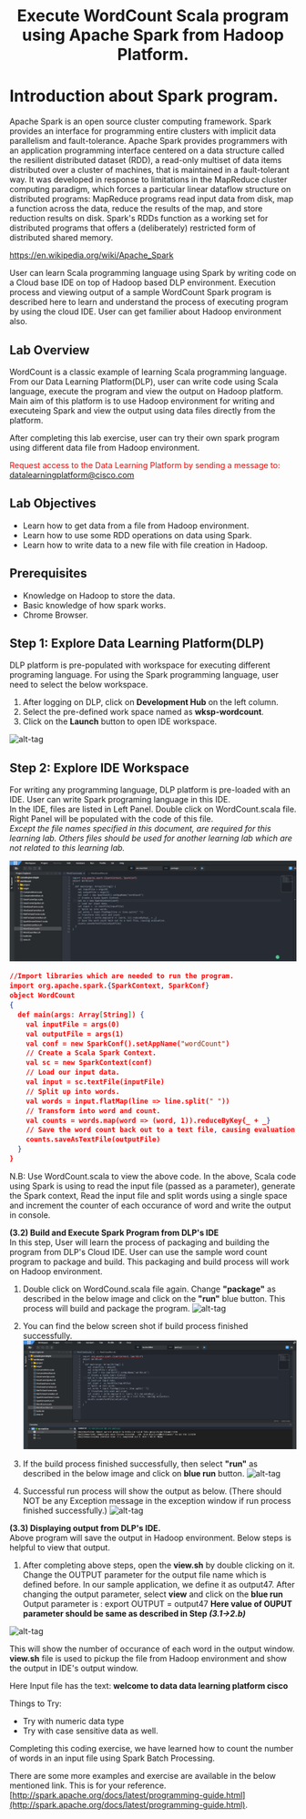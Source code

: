 # <center>Execute WordCount Scala program using Apache Spark from Hadoop Platform.</center>

# **Introduction about Spark program.**
Apache Spark is an open source cluster computing framework. Spark provides an interface for programming entire clusters with implicit data parallelism and fault-tolerance. Apache Spark provides programmers with an application programming interface centered on a data structure called the resilient distributed dataset (RDD), a read-only multiset of data items distributed over a cluster of machines, that is maintained in a fault-tolerant way. It was developed in response to limitations in the MapReduce cluster computing paradigm, which forces a particular linear dataflow structure on distributed programs: MapReduce programs read input data from disk, map a function across the data, reduce the results of the map, and store reduction results on disk. Spark's RDDs function as a working set for distributed programs that offers a (deliberately) restricted form of distributed shared memory.

https://en.wikipedia.org/wiki/Apache_Spark

User can learn Scala programming language using Spark by writing code on a Cloud base IDE on top of Hadoop based DLP environment. Execution process and viewing output of a sample WordCount Spark program is described here to learn and understand the process of executing program by using the cloud IDE. User can get familier about Hadoop environment also.

## Lab Overview

WordCount is a classic example of learning Scala programming language. From our Data Learning Platform(DLP), user can  write code using Scala language, execute the program and view the output on Hadoop platform. Main aim of this platform is to use Hadoop environment for writing and executeing Spark and view the output using data files directly from the platform.

After completing this lab exercise, user can try their own spark program using different data file from Hadoop environment.

<font color='red'>Request access to the Data Learning Platform by sending a message to:</font> [datalearningplatform@cisco.com](mailto:datalearningplatform@cisco.com)

## Lab Objectives

* Learn how to get data from a file from Hadoop environment.
* Learn how to use some RDD operations on data using Spark.
* Learn how to write data to a new file with file creation in Hadoop.

## Prerequisites

* Knowledge on Hadoop to store the data.
* Basic knowledge of how spark works.
* Chrome Browser.

## Step 1: Explore Data Learning Platform(DLP)
DLP platform is pre-populated with workspace for executing different programing language. For using the Spark programming language, user need to select the below workspace.

1)	After logging on DLP, click on <b>Development Hub</b> on the left column.<br>
2)	Select the pre-defined work space named as <b>wksp-wordcount</b>.<br>
3)	Click on the <b>Launch</b> button to open IDE workspace.<br>

![alt-tag](https://github.com/CiscoDevNet/data-dev-learning-labs/blob/master/labs/word-count-using-spark/assets/images/SelectWorkSpace.PNG?raw=true)

## Step 2: Explore IDE Workspace
For writing any programming language, DLP platform is pre-loaded with an IDE. User can write Spark programing language in this IDE. </br>
In the IDE, files are listed in Left Panel. Double click on WordCount.scala file. Right Panel will be populated with the code of this file. </br>
*Except the file names specified in this document, are required for this learning lab. Others files should be used for another learning lab which are not related to this learning lab.* </br>

![alt-tag](https://github.com/prakdutt/data-dev-learning-labs/blob/master/labs/word-count-using-spark/assets/images/WordCountScalafile.PNG?raw=true)


``` json
//Import libraries which are needed to run the program. 
import org.apache.spark.{SparkContext, SparkConf}
object WordCount
{
  def main(args: Array[String]) {
    val inputFile = args(0)
    val outputFile = args(1)
    val conf = new SparkConf().setAppName("wordCount")
    // Create a Scala Spark Context.
    val sc = new SparkContext(conf)
    // Load our input data.
    val input = sc.textFile(inputFile)
    // Split up into words.
    val words = input.flatMap(line => line.split(" "))
    // Transform into word and count.
    val counts = words.map(word => (word, 1)).reduceByKey{_ + _}
    // Save the word count back out to a text file, causing evaluation.
    counts.saveAsTextFile(outputFile)
  }
}
```
N.B: Use WordCount.scala to view the above code. 
In the above, Scala code using Spark is using to read the input file (passed as a parameter), generate the Spark context, Read the input file and split words using a single space and increment the counter of each occurance of word and write the output in console.

<b> (3.2) Build and Execute Spark Program from DLP's IDE </b></br>
In this step, User will learn the process of packaging and building the program from DLP's Cloud IDE. User can use the sample word count program to package and build. This packaging and build process will work on Hadoop environment.
1) Double click on WordCound.scala file again. Change <b>"package"</b> as described in the below image and click on the <b>"run"</b> blue button. This process will build and package the program.
![alt-tag](https://github.com/CiscoDevNet/data-dev-learning-labs/blob/master/labs/word-count-using-spark/assets/images/buildWordCount.PNG?raw=true)

2) You can find the below screen shot if build process finished successfully.
![alt-tag](https://github.com/prakdutt/data-dev-learning-labs/blob/master/labs/word-count-using-spark/assets/images/buildSuccessWordCount.PNG?raw=true)

3) If the build process finished successfully, then select <b>"run"</b> as described in the below image and click on <b>blue run</b> button. 
![alt-tag](https://github.com/CiscoDevNet/data-dev-learning-labs/blob/master/labs/word-count-using-spark/assets/images/runWordCount.PNG?raw=true)

4) Successful run process will show the output as below. (There should NOT be any Exception message in the exception window if run process finished successfully.)
![alt-tag](https://github.com/CiscoDevNet/data-dev-learning-labs/blob/master/labs/word-count-using-spark/assets/images/successfulBuildProcess.png?raw=true)

<b> (3.3) Displaying output from DLP's IDE.</b></br>
Above program will save the output in Hadoop environment. Below steps is helpful to view that output.

1) After completing above steps, open the <b>view.sh</b> by double clicking on it. Change the OUTPUT parameter for the output file name which is defined before. In our sample application, we define it as output47. After changing the output parameter, select <b>view</b> and click on the <b>blue run</b>
Output parameter is : export OUTPUT = output47
<b>Here value of OUPUT parameter should be same as described in Step ***(3.1->2.b)***</b></br>

![alt-tag](https://github.com/CiscoDevNet/data-dev-learning-labs/blob/master/labs/word-count-using-spark/assets/images/viewOutput.png?raw=true)

This will show the number of occurance of each word in the output window. <b>view.sh</b> file is used to pickup the file from Hadoop environment and show the output in IDE's output window. 


Here Input file has the text: <b>welcome to data data learning platform cisco</b>


Things to Try:

* Try with numeric data type
* Try with case sensitive data as well.

Completing this coding exercise, we have learned how to count the number of words in an input file using Spark Batch Processing. <br>

There are some more examples and exercise are available in the below mentioned link. This is for your reference.
[http://spark.apache.org/docs/latest/programming-guide.html](http://spark.apache.org/docs/latest/programming-guide.html).

